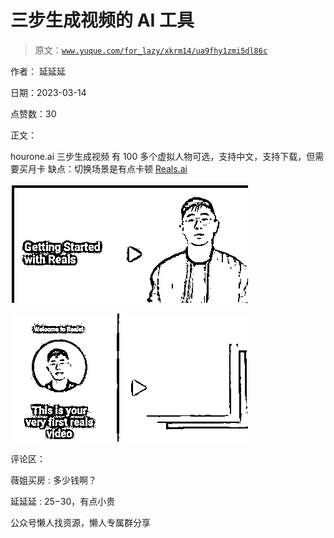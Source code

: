# 三步生成视频的 AI 工具

> 原文：[`www.yuque.com/for_lazy/xkrm14/ua9fhy1zmi5dl86c`](https://www.yuque.com/for_lazy/xkrm14/ua9fhy1zmi5dl86c)

作者： 延延延

日期：2023-03-14

点赞数：30

正文：

hourone.ai 三步生成视频 有 100 多个虚拟人物可选，支持中文，支持下载，但需要买月卡 缺点：切换场景是有点卡顿 [Reals.ai](https://app.hourone.ai/player/26b2f482712d4c01b4b393398c4a04d7)

![](img/c1bd87c812dca75bd049be9bc0a2fa03.png)  

![](img/62643fcf5ff9cdf94b7bb0f81ae5d445.png)  

评论区：

薇姐买房 : 多少钱啊？

延延延 : $25-$30，有点小贵

公众号懒人找资源，懒人专属群分享

